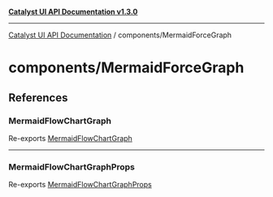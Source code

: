 [**Catalyst UI API Documentation v1.3.0**](../../README.md)

---

[Catalyst UI API Documentation](../../README.md) / components/MermaidForceGraph

# components/MermaidForceGraph

## References

### MermaidFlowChartGraph

Re-exports [MermaidFlowChartGraph](MermaidFlowChartGraph/variables/MermaidFlowChartGraph.md)

---

### MermaidFlowChartGraphProps

Re-exports [MermaidFlowChartGraphProps](MermaidFlowChartGraph/interfaces/MermaidFlowChartGraphProps.md)
